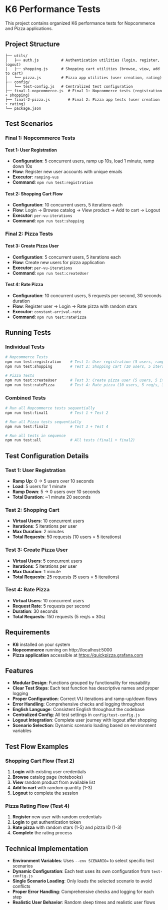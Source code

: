 # K6 Performance Tests

This project contains organized K6 performance tests for Nopcommerce and Pizza applications.

## Project Structure

```
├── utils/
│   ├── auth.js          # Authentication utilities (login, register, logout)
│   ├── shopping.js      # Shopping cart utilities (browse, view, add to cart)
│   └── pizza.js         # Pizza app utilities (user creation, rating)
├── config/
│   └── test-config.js   # Centralized test configuration
├── final-1-nopcommerce.js  # Final 1: Nopcommerce tests (registration + shopping)
├── final-2-pizza.js        # Final 2: Pizza app tests (user creation + rating)
└── package.json
```

## Test Scenarios

### Final 1: Nopcommerce Tests

#### Test 1: User Registration
- **Configuration**: 5 concurrent users, ramp up 10s, load 1 minute, ramp down 10s
- **Flow**: Register new user accounts with unique emails
- **Executor**: `ramping-vus`
- **Command**: `npm run test:registration`

#### Test 2: Shopping Cart Flow  
- **Configuration**: 10 concurrent users, 5 iterations each
- **Flow**: Login → Browse catalog → View product → Add to cart → Logout
- **Executor**: `per-vu-iterations`
- **Command**: `npm run test:shopping`

### Final 2: Pizza Tests

#### Test 3: Create Pizza User
- **Configuration**: 5 concurrent users, 5 iterations each
- **Flow**: Create new users for pizza application
- **Executor**: `per-vu-iterations`
- **Command**: `npm run test:createUser`

#### Test 4: Rate Pizza
- **Configuration**: 10 concurrent users, 5 requests per second, 30 seconds duration
- **Flow**: Register user → Login → Rate pizza with random stars
- **Executor**: `constant-arrival-rate`
- **Command**: `npm run test:ratePizza`

## Running Tests

### Individual Tests
```bash
# Nopcommerce Tests
npm run test:registration    # Test 1: User registration (5 users, ramp up/down)
npm run test:shopping        # Test 2: Shopping cart (10 users, 5 iterations each)

# Pizza Tests
npm run test:createUser      # Test 3: Create pizza user (5 users, 5 iterations each)
npm run test:ratePizza       # Test 4: Rate pizza (10 users, 5 req/s, 30s)
```

### Combined Tests
```bash
# Run all Nopcommerce tests sequentially
npm run test:final1          # Test 1 + Test 2

# Run all Pizza tests sequentially
npm run test:final2          # Test 3 + Test 4

# Run all tests in sequence
npm run test:all             # All tests (final1 + final2)
```

## Test Configuration Details

### Test 1: User Registration
- **Ramp Up**: 0 → 5 users over 10 seconds
- **Load**: 5 users for 1 minute
- **Ramp Down**: 5 → 0 users over 10 seconds
- **Total Duration**: ~1 minute 20 seconds

### Test 2: Shopping Cart
- **Virtual Users**: 10 concurrent users
- **Iterations**: 5 iterations per user
- **Max Duration**: 2 minutes
- **Total Requests**: 50 requests (10 users × 5 iterations)

### Test 3: Create Pizza User
- **Virtual Users**: 5 concurrent users
- **Iterations**: 5 iterations per user
- **Max Duration**: 1 minute
- **Total Requests**: 25 requests (5 users × 5 iterations)

### Test 4: Rate Pizza
- **Virtual Users**: 10 concurrent users
- **Request Rate**: 5 requests per second
- **Duration**: 30 seconds
- **Total Requests**: 150 requests (5 req/s × 30s)

## Requirements

- **K6** installed on your system
- **Nopcommerce** running on http://localhost:5000
- **Pizza application** accessible at https://quickpizza.grafana.com

## Features

- **Modular Design**: Functions grouped by functionality for reusability
- **Clear Test Steps**: Each test function has descriptive names and proper logging
- **Proper Configuration**: Correct VU iterations and ramp-up/down flows
- **Error Handling**: Comprehensive checks and logging throughout
- **English Language**: Consistent English throughout the codebase
- **Centralized Config**: All test settings in `config/test-config.js`
- **Logout Integration**: Complete user journey with logout after shopping
- **Scenario Selection**: Dynamic scenario loading based on environment variables

## Test Flow Examples

### Shopping Cart Flow (Test 2)
1. **Login** with existing user credentials
2. **Browse** catalog page (notebooks)
3. **View** random product from available list
4. **Add to cart** with random quantity (1-3)
5. **Logout** to complete the session

### Pizza Rating Flow (Test 4)
1. **Register** new user with random credentials
2. **Login** to get authentication token
3. **Rate pizza** with random stars (1-5) and pizza ID (1-3)
4. **Complete** the rating process

## Technical Implementation

- **Environment Variables**: Uses `--env SCENARIO=` to select specific test scenarios
- **Dynamic Configuration**: Each test uses its own configuration from `test-config.js`
- **Single Scenario Loading**: Only loads the selected scenario to avoid conflicts
- **Proper Error Handling**: Comprehensive checks and logging for each step
- **Realistic User Behavior**: Random sleep times and realistic user flows
